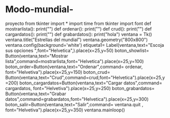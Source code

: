 # Modo-mundial-
proyecto 
from tkinter import *
import time
from tkinter import font
def mostrarlista():
    print("")
def ordenar():
    print("")
def crud():
    print("")
def cargardatos():
    print("")
def grabardatos():
    print("hola")
ventana = Tk()
ventana.title("Estrellas del mundial")
ventana.geometry("800x800")
ventana.config(background='white')
etiqueta1= Label(ventana,text="Escoja sus opciones ",font="Helvetica",).place(x=25,y=50)
boton_showlist= Button(ventana,text="Mostrar lista",command=mostrarlista,font="Helvetica").place(x=25,y=100)
boton_order=Button(ventana,text="Ordenar",command= ordenar, font="Helvetiva").place(x=25,y=150)
boton_crud= Button(ventana,text="Crud",command=crud,font="Helvetica").place(x=25,y=200)
boton_cargardatos=Button(ventana,text="Cargar datos",command= cargardatos, font="Helvetiva").place(x=25,y=250)
boton_grabardatos= Button(ventana,text="Grabar datos",command=grabardatos,font="Helvetica").place(x=25,y=300)
boton_salir=Button(ventana,text="Salir",command= ventana.quit , font="Helvetiva").place(x=25,y=350)
ventana.mainloop()
